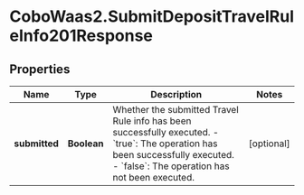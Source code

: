 # CoboWaas2.SubmitDepositTravelRuleInfo201Response

## Properties

Name | Type | Description | Notes
------------ | ------------- | ------------- | -------------
**submitted** | **Boolean** | Whether the submitted Travel Rule info has been successfully executed. - &#x60;true&#x60;: The operation has been successfully executed. - &#x60;false&#x60;: The operation has not been executed.  | [optional] 


